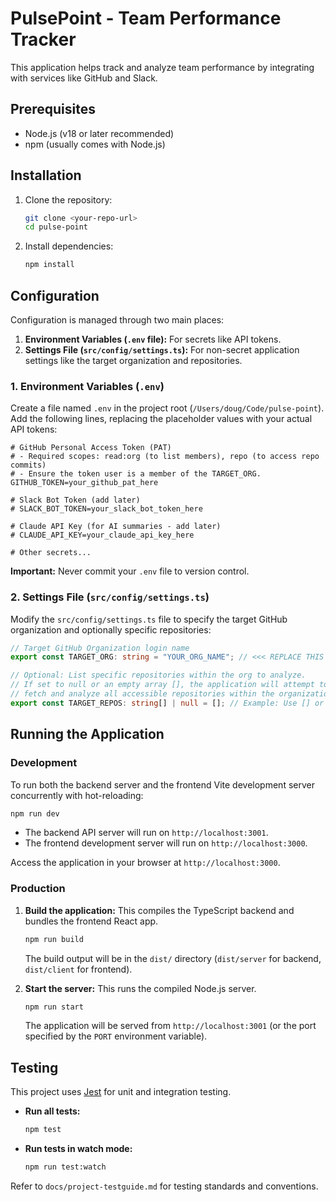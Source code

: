 # PulsePoint - Team Performance Tracker

This application helps track and analyze team performance by integrating with services like GitHub and Slack.

## Prerequisites

*   Node.js (v18 or later recommended)
*   npm (usually comes with Node.js)

## Installation

1.  Clone the repository:
    ```bash
    git clone <your-repo-url>
    cd pulse-point
    ```
2.  Install dependencies:
    ```bash
    npm install
    ```

## Configuration

Configuration is managed through two main places:

1.  **Environment Variables (`.env` file):** For secrets like API tokens.
2.  **Settings File (`src/config/settings.ts`):** For non-secret application settings like the target organization and repositories.

### 1. Environment Variables (`.env`)

Create a file named `.env` in the project root (`/Users/doug/Code/pulse-point`). Add the following lines, replacing the placeholder values with your actual API tokens:

```dotenv
# GitHub Personal Access Token (PAT)
# - Required scopes: read:org (to list members), repo (to access repo commits)
# - Ensure the token user is a member of the TARGET_ORG.
GITHUB_TOKEN=your_github_pat_here

# Slack Bot Token (add later)
# SLACK_BOT_TOKEN=your_slack_bot_token_here

# Claude API Key (for AI summaries - add later)
# CLAUDE_API_KEY=your_claude_api_key_here

# Other secrets...
```
**Important:** Never commit your `.env` file to version control.

### 2. Settings File (`src/config/settings.ts`)

Modify the `src/config/settings.ts` file to specify the target GitHub organization and optionally specific repositories:

```typescript
// Target GitHub Organization login name
export const TARGET_ORG: string = "YOUR_ORG_NAME"; // <<< REPLACE THIS

// Optional: List specific repositories within the org to analyze.
// If set to null or an empty array [], the application will attempt to 
// fetch and analyze all accessible repositories within the organization.
export const TARGET_REPOS: string[] | null = []; // Example: Use [] or null for all repos, or ["repo1", "repo2"] for specific ones.
```

## Running the Application

### Development

To run both the backend server and the frontend Vite development server concurrently with hot-reloading:

```bash
npm run dev
```

*   The backend API server will run on `http://localhost:3001`.
*   The frontend development server will run on `http://localhost:3000`.

Access the application in your browser at `http://localhost:3000`.

### Production

1.  **Build the application:**
    This compiles the TypeScript backend and bundles the frontend React app.
    ```bash
    npm run build
    ```
    The build output will be in the `dist/` directory (`dist/server` for backend, `dist/client` for frontend).

2.  **Start the server:**
    This runs the compiled Node.js server.
    ```bash
    npm run start
    ```
    The application will be served from `http://localhost:3001` (or the port specified by the `PORT` environment variable).

## Testing

This project uses [Jest](https://jestjs.io/) for unit and integration testing.

*   **Run all tests:**
    ```bash
    npm test
    ```
*   **Run tests in watch mode:**
    ```bash
    npm run test:watch
    ```

Refer to `docs/project-testguide.md` for testing standards and conventions. 